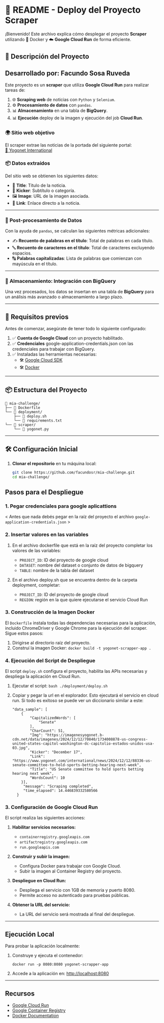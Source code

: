 # 📝 **README - Deploy del Proyecto Scraper**  

¡Bienvenido! Este archivo explica cómo desplegar el proyecto **Scraper** utilizando 🐳 Docker y ☁️ **Google Cloud Run** de forma eficiente. 

## 📝 **Descripción del Proyecto**

## **Desarrollado por: Facundo Sosa Ruveda**

Este proyecto es un **scraper** que utiliza **Google Cloud Run** para realizar tareas de:  
1. 🌐 **Scraping web** de noticias con `Python` y `Selenium`.  
2. ⚙️ **Procesamiento de datos** con `pandas`.  
3. 📊 **Almacenamiento** en una tabla de **BigQuery**.
4. 📊 **Ejecución** deploy de la imagen y ejecución del job **Cloud Run**. 

### 🌍 **Sitio web objetivo**  
El scraper extrae las noticias de la portada del siguiente portal:  
[🔗 Yogonet International](https://www.yogonet.com/international/)  

### 📦 **Datos extraídos**  
Del sitio web se obtienen los siguientes datos:  
- 📰 **Title**: Título de la noticia.  
- 📢 **Kicker**: Subtítulo o categoría.  
- 🖼 **Image**: URL de la imagen asociada.  
- 🔗 **Link**: Enlace directo a la noticia.  

---

### 🔄 **Post-procesamiento de Datos**  
Con la ayuda de `pandas`, se calculan las siguientes métricas adicionales:  
- ✍️ **Recuento de palabras en el título**: Total de palabras en cada título.  
- 🔤 **Recuento de caracteres en el título**: Total de caracteres excluyendo espacios.  
- 🔠 **Palabras capitalizadas**: Lista de palabras que comienzan con mayúscula en el título.  

---

### 📂 **Almacenamiento: Integración con BigQuery**  
Una vez procesados, los datos se insertan en una tabla de **BigQuery** para un análisis más avanzado o almacenamiento a largo plazo.  


---

## 🚀 **Requisitos previos**
Antes de comenzar, asegúrate de tener todo lo siguiente configurado:  

1. ✅ **Cuenta de Google Cloud** con un proyecto habilitado.
2. ✅ **Credenciales** google-application-credentials.json con las credenciales para trabajar con BigQuery.  
3. ✅ Instaladas las herramientas necesarias:  
   - 🛠️ [Google Cloud SDK](https://cloud.google.com/sdk/docs/install)  
   - 🛠️ [Docker](https://docs.docker.com/get-docker/)  

---

## 📦 **Estructura del Proyecto**
```
📁 mia-challenge/
├── 📄 Dockerfile
└── 📁 deployment/
    ├── 📄 deploy.sh
    └── 📄 requirements.txt
└── 📁 scraper/
    └── 📄 yogonet.py
```
---

## 🛠️ **Configuración Inicial**

1. **Clonar el repositorio** en tu máquina local:  
   ```bash
   git clone https://github.com/facundosr/mia-challenge.git
   cd mia-challenge/

## Pasos para el Despliegue

### 1. Pegar credenciales para google aplicattions
< Antes que nada debés pegar en la raíz del proyecto el archivo `google-application-credentials.json` >

### 2. Insertar valores en las variables
1. En el archivo dockerfile que está en la raíz del proyecto completar los valores de las variables:
   - `PROJECT_ID`: ID del proyecto de google cloud
   - `DATASET`: nombre del dataset o conjunto de datos de bigquery
   - `TABLE`: nombre de la tabla del dataset

2. En el archivo deploy.sh que se encuentra dentro de la carpeta deployment, completar:
   - `PROJECT_ID`: ID del proyecto de google cloud
   - `REGION`: región en la que quiere ejecutarse el servicio Cloud Run

### 3. Construcción de la Imagen Docker

El `Dockerfile` instala todas las dependencias necesarias para la aplicación, incluido ChromeDriver y Google Chrome para la ejecución del scraper. Sigue estos pasos:

1. Dirigirse al directorio raíz del proyecto.
2. Construí la imagen Docker:
   ```docker build -t yogonet-scrapper-app .```

### 4. Ejecución del Script de Despliegue

El script `deploy.sh` configura el proyecto, habilita las APIs necesarias y despliega la aplicación en Cloud Run.

1. Ejecutar el script:
   ```bash ./deployment/deploy.sh```

2. Copiar y pegar la url en el explorador. Esto ejecutará el servicio en cloud run. Si todo es exitoso se puede ver un diccionario similar a este:

    ```{
    "data_sample": [
        {
            "CapitalizedWords": [
                "Senate"
            ],
            "CharCount": 51,
            "Img": "https://imagenesyogonet.b-cdn.net/data/imagenes/2024/12/12/70840/1734008878-us-congress-united-states-capitol-washington-dc-capitolio-estados-unidos-usa-03.jpg",
            "Kicker": "December 17",
            "Link": "https://www.yogonet.com/international/news/2024/12/12/88336-us-senate-committee-to-hold-sports-betting-hearing-next-week",
            "Title": "US Senate committee to hold sports betting hearing next week",
            "WordsCount": 10
        }],
         "message": "Scraping completed",
         "time_elapsed": 14.446839332580566
      } 

### 3. Configuración de Google Cloud Run

El script realiza las siguientes acciones:

1. **Habilitar servicios necesarios:**

   - `containerregistry.googleapis.com`
   - `artifactregistry.googleapis.com`
   - `run.googleapis.com`

2. **Construir y subir la imagen:**

   - Configura Docker para trabajar con Google Cloud.
   - Subir la imagen al Container Registry del proyecto.

3. **Despliegue en Cloud Run:**

   - Despliega el servicio con 1GB de memoria y puerto 8080.
   - Permite acceso no autenticado para pruebas públicas.

4. **Obtener la URL del servicio:**

   - La URL del servicio será mostrada al final del despliegue.


---

## Ejecución Local

Para probar la aplicación localmente:

1. Construye y ejecuta el contenedor:
   ```
   docker run -p 8080:8080 yogonet-scrapper-app
   ```
2. Accede a la aplicación en: [http://localhost:8080](http://localhost:8080)

---

## Recursos

- [Google Cloud Run](https://cloud.google.com/run)
- [Google Container Registry](https://cloud.google.com/container-registry)
- [Docker Documentation](https://docs.docker.com/)


